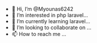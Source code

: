 - 👋 Hi, I’m @Myounas6242
- 👀 I’m interested in php laravel...
- 🌱 I’m currently learning laravel...
- 💞️ I’m looking to collaborate on ...
- 📫 How to reach me ...

<!---
Myounas6242/Myounas6242 is a ✨ special ✨ repository because its `README.md` (this file) appears on your GitHub profile.
You can click the Preview link to take a look at your changes.
--->
